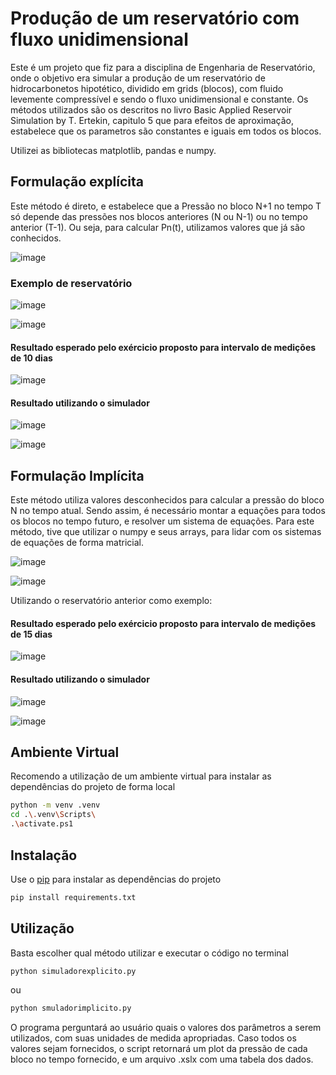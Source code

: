 # Produção de um reservatório com fluxo unidimensional

Este é um projeto que fiz para a disciplina de Engenharia de Reservatório, onde o objetivo era simular a produção de um reservatório de hidrocarbonetos hipotético, dividido em grids (blocos), com fluido levemente compressível e sendo o fluxo unidimensional e constante. Os métodos utilizados são os descritos no livro Basic Applied Reservoir Simulation by T. Ertekin, capitulo 5 que para efeitos de aproximação, estabelece que os parametros são constantes e iguais em todos os blocos.

Utilizei as bibliotecas matplotlib, pandas e numpy.

## Formulação explícita

Este método é direto, e estabelece que a Pressão no bloco N+1 no tempo T só depende das pressões nos blocos anteriores (N ou N-1) ou no tempo anterior (T-1). Ou seja, para calcular Pn(t), utilizamos valores que já são conhecidos.

![image](https://user-images.githubusercontent.com/67394387/156939348-f69d73ea-0029-4582-84ee-265d15a7146e.png)

### Exemplo de reservatório

![image](https://user-images.githubusercontent.com/67394387/156939420-82f5b957-ee8e-41a2-b6cd-6d407458ef98.png)

![image](https://user-images.githubusercontent.com/67394387/156939388-95fa5e8e-7b7c-475d-9b2d-fdf240f965d8.png)

#### Resultado esperado pelo exércicio proposto para intervalo de medições de 10 dias

![image](https://user-images.githubusercontent.com/67394387/156939479-e6222c7d-ade3-4561-90d7-56092af98382.png)

#### Resultado utilizando o simulador

![image](https://user-images.githubusercontent.com/67394387/156939668-bfe138c4-21e6-4b87-8d71-8f9f705dda24.png)

![image](https://user-images.githubusercontent.com/67394387/156939677-e06a2b0d-0306-41fd-bada-dacd855c3b03.png)


## Formulação Implícita

Este método utiliza valores desconhecidos para calcular a pressão do bloco N no tempo atual. Sendo assim, é necessário montar a equações para todos os blocos no tempo futuro, e resolver um sistema de equações. Para este método, tive que utilizar o numpy e seus arrays, para lidar com os sistemas de equações de forma matricial.

![image](https://user-images.githubusercontent.com/67394387/156939839-d8e0106b-6d9f-4b1d-909e-3c49ee99e1a5.png)

![image](https://user-images.githubusercontent.com/67394387/156939855-51e821ba-d5d0-4df0-a7a4-5c98d69d8fad.png)

Utilizando o reservatório anterior como exemplo:

#### Resultado esperado pelo exércicio proposto para intervalo de medições de 15 dias

![image](https://user-images.githubusercontent.com/67394387/156939904-88651cd9-73be-4128-9ab1-5bf19b991d2f.png)

#### Resultado utilizando o simulador

![image](https://user-images.githubusercontent.com/67394387/156940030-b4971ef5-33be-4fd9-8566-2dd2a9d49ac8.png)

![image](https://user-images.githubusercontent.com/67394387/156940054-8ad6135e-b79c-4604-ab2f-ae0643d5a1df.png)

## Ambiente Virtual

Recomendo a utilização de um ambiente virtual para instalar as dependências do projeto de forma local

```bash
python -m venv .venv
cd .\.venv\Scripts\
.\activate.ps1
```

## Instalação

Use o [pip](https://pip.pypa.io/en/stable/) para instalar as dependências do projeto

```bash
pip install requirements.txt
```


## Utilização

Basta escolher qual método utilizar e executar o código no terminal

```bash
python simuladorexplicito.py
```
ou
```bash
python smuladorimplicito.py
```

O programa perguntará ao usuário quais o valores dos parâmetros a serem utilizados, com suas unidades de medida apropriadas. Caso todos os valores sejam fornecidos, o script retornará um plot da pressão de cada bloco no tempo fornecido, e um arquivo .xslx com uma tabela dos dados.
